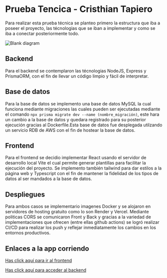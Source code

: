 # Prueba Tencica - Cristhian Tapiero

Para realizar esta prueba técnica se planteo primero la estructura que iba a poseer el proyecto, las técnologias que se iban a implementar y como se iba a conectar posteriormente todo.

![Blank diagram](https://github.com/user-attachments/assets/5bc8ae24-7edf-4fd5-9472-04cc26e85eda)

## Backend

Para el backend se contemplaron las técnologias NodeJS, Express y PrismaORM, con el fin de llevar un código limpio y fácil de interpretar.

## Base de datos

Para la base de datos se implemento una base de datos MySQL la cual funciona mediante migraciones las cuales pueden ser ejecutadas mediante el comando `npx prisma migrate dev --name (nombre_migración)`, este hara un cambio a la base de datos y quedara registrado para su posterior ejecución gracias al Dockerfile.Esta base de datos fue desplegada utilzando un servicio RDB de AWS con el fin de hostear la base de datos.

## Frontend

Para el frontend se decidio implementar React usando el servidor de desarrollo local Vite el cual permite generar plantillas para facilitar la ejecución del proyecto. Se implemento también tailwind para dar estilos a la página web y Typescript con el fin de mantener la fidelidad de los tipos de datos al ser mandados a la base de datos.

## Despliegues

Para ambos casos se implementario imagenes Docker y se alojaron en servidores de hosting gratuito como lo son Render y Vercel. Mediante politicas CORS se comunicaron Front y Back y gracias a la variedad de implementaciones que ofrecen (entre ellas github actions) se logró realizar CI/CD para realizar los push y reflejar inmediatamente los cambios en los entornos productivos.

## Enlaces a la app corriendo

[Has click aquí para ir al frontend](https://courses-manager.vercel.app/login)

[Has click aquí para acceder al backend](https://pt-cristhiantapiero.onrender.com)
